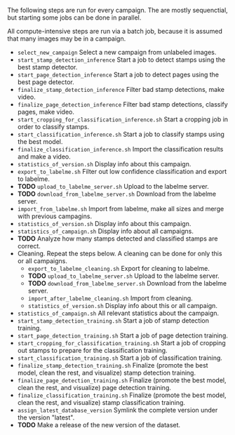 The following steps are run for every campaign. The are mostly sequenctial, but starting some jobs can be done in parallel.

All compute-intensive steps are run via a batch job, because it is assumed that many images may be in a campaign.

* `select_new_campaign` Select a new campaign from unlabeled images.
* `start_stamp_detection_inference` Start a job to detect stamps using the best stamp detector.
* `start_page_detection_inference` Start a job to detect pages using the best page detector.
* `finalize_stamp_detection_inference` Filter bad stamp detections, make video.
* `finalize_page_detection_inference` Filter bad stamp detections, classify pages, make video.
* `start_cropping_for_classification_inference.sh` Start a cropping job in order to classify stamps.
* `start_classification_inference.sh` Start a job to classify stamps using the best model.
* `finalize_classification_inference.sh` Import the classification results and make a video.
* `statistics_of_version.sh` Display info about this campaign.
* `export_to_labelme.sh` Filter out low confidence classification and export to labelme.
* **TODO** `upload_to_labelme_server.sh` Upload to the labelme server.
* **TODO** `download_from_labelme_server.sh` Download from the labelme server.
* `import_from_labelme.sh` Import from labelme, make all sizes and merge with previous campagins.
* `statistics_of_version.sh` Display info about this campaign.
* `statistics_of_campaign.sh` Display info about all campaigns.
* **TODO** Analyze how many stamps detected and classified stamps are correct.
* Cleaning. Repeat the steps below. A cleaning can be done for only this or all campaigns.
    * `export_to_labelme_cleaning.sh` Export for cleaning to labelme.
    * **TODO** `upload_to_labelme_server.sh` Upload to the labelme server.
    * **TODO** `download_from_labelme_server.sh` Download from the labelme server.
    * `import_after_labelme_cleaning.sh` Import from cleaning.
    * `statistics_of_version.sh` Display info about this or all campaign.
* `statistics_of_campaign.sh` All relevant statistics about the campaign.
* `start_stamp_detection_training.sh` Start a job of stamp detection training.
* `start_page_detection_training.sh` Start a job of page detection training.
* `start_cropping_for_classification_training.sh` Start a job of cropping out stamps to prepare for the classification training.
* `start_classification_training.sh` Start a job of classification training.
* `finalize_stamp_detection_training.sh` Finalize (promote the best model, clean the rest, and visualize) stamp detection training.
* `finalize_page_detection_training.sh` Finalize (promote the best model, clean the rest, and visualize) page detection training.
* `finalize_classification_training.sh` Finalize (promote the best model, clean the rest, and visualize) stamp classification training.
* `assign_latest_database_version` Symlink the complete version under the version "latest". 
* **TODO** Make a release of the new version of the dataset.
